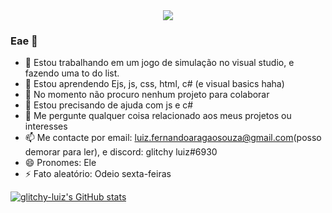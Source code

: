 <div align="center">
  <img src="https://user-images.githubusercontent.com/84513178/171651528-bb4c9716-021a-487b-a535-f738458a86da.png" />
</div>

### Eae 👋

- 🔭 Estou trabalhando em um jogo de simulação no visual studio, e fazendo uma to do list.
- 🌱 Estou aprendendo Ejs, js, css, html, c# (e visual basics haha)
- 👯 No momento não procuro nenhum projeto para colaborar
- 🤔 Estou precisando de ajuda com js e c#
- 💬 Me pergunte qualquer coisa relacionado aos meus projetos ou interesses
- 📫 Me contacte por email: luiz.fernandoaragaosouza@gmail.com(posso demorar para ler), e discord: glitchy luiz#6930
- 😄 Pronomes: Ele
- ⚡ Fato aleatório: Odeio sexta-feiras

[![glitchy-luiz's GitHub stats](https://github-readme-stats.vercel.app/api?username=glitchy-luiz)](https://github.com/glitchy-luiz/github-readme-stats)
